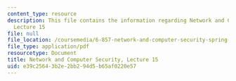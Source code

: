 ```yaml
---
content_type: resource
description: This file contains the information regarding Network and Computer Security,
  Lecture 15
file: null
file_location: /coursemedia/6-857-network-and-computer-security-spring-2014/e39c25643b2e2bb294d5b65af0220e57_MIT6_857S14_Lec15.pdf
file_type: application/pdf
resourcetype: Document
title: Network and Computer Security, Lecture 15
uid: e39c2564-3b2e-2bb2-94d5-b65af0220e57
---
```


